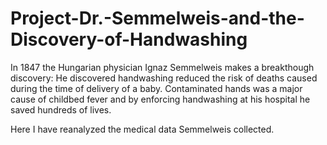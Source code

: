 # Project-Dr.-Semmelweis-and-the-Discovery-of-Handwashing
In 1847 the Hungarian physician Ignaz Semmelweis makes a breakthough discovery: He discovered handwashing reduced the risk of deaths caused during the time of delivery of a baby. Contaminated hands was a major cause of childbed fever and by enforcing handwashing at his hospital he saved hundreds of lives.

Here I have reanalyzed the medical data Semmelweis collected.

